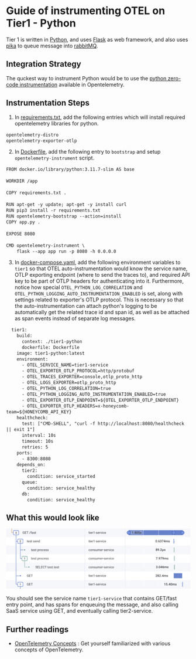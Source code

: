 # Guide of instrumenting OTEL on Tier1 - Python

Tier 1 is written in [Python](https://www.python.org/), and uses [Flask](https://flask.palletsprojects.com/) as web framework, and also uses [pika](https://pika.readthedocs.io/en/stable/#) to queue message into [rabbitMQ](https://www.rabbitmq.com/).

## Integration Strategy

The quckest way to instrument Python would be to use the [python zero-code instrumentation](https://opentelemetry.io/docs/zero-code/python/) available in Opentelemetry.

## Instrumentation Steps

1. In [requirements.txt](requirements.txt), add the following entries which will install required opentelemetry libraries for python.

```
opentelemetry-distro
opentelemetry-exporter-otlp
```

2. In [Dockerfile](Dockerfile), add the following entry to `bootstrap` and setup `opentelemetry-instrument` script.

```
FROM docker.io/library/python:3.11.7-slim AS base

WORKDIR /app

COPY requirements.txt .

RUN apt-get -y update; apt-get -y install curl
RUN pip3 install -r requirements.txt
RUN opentelemetry-bootstrap --action=install
COPY app.py .

EXPOSE 8080

CMD opentelemetry-instrument \
    flask --app app run -p 8080 -h 0.0.0.0
```

3. In [docker-compose.yaml](../docker-compose.yaml), add the following environment variables to `tier1` so that OTEL auto-instrumentation would know the service name, OTLP exporting endpoint (where to send the traces to), and required API key to be part of OTLP headers for authenticating into it. Furthermore, notice how special `OTEL_PYTHON_LOG_CORRELATION` and `OTEL_PYTHON_LOGGING_AUTO_INSTRUMENTATION_ENABLED` is set, along with settings related to exporter's OTLP protocol. This is necessary so that the auto-instrumentation can attach python's logging to be automatically get the related trace id and span id, as well as be attached as span events instead of separate log messages.

```
  tier1:
    build:
      context: ./tier1-python
      dockerfile: Dockerfile
    image: tier1-python:latest
    environment:
      - OTEL_SERVICE_NAME=tier1-service
      - OTEL_EXPORTER_OTLP_PROTOCOL=http/protobuf
      - OTEL_TRACES_EXPORTER=console,otlp_proto_http
      - OTEL_LOGS_EXPORTER=otlp_proto_http
      - OTEL_PYTHON_LOG_CORRELATION=true
      - OTEL_PYTHON_LOGGING_AUTO_INSTRUMENTATION_ENABLED=true
      - OTEL_EXPORTER_OTLP_ENDPOINT=${OTEL_EXPORTER_OTLP_ENDPOINT}
      - OTEL_EXPORTER_OTLP_HEADERS=x-honeycomb-team=${HONEYCOMB_API_KEY}
    healthcheck:
      test: ["CMD-SHELL", "curl -f http://localhost:8080/healthcheck || exit 1"]
      interval: 10s
      timeout: 10s
      retries: 5
    ports: 
      - 8300:8080
    depends_on:
      tier2:
        condition: service_started
      queue:
        condition: service_healthy
      db:
        condition: service_healthy
```

## What this would look like

![tier1-trace](tier1-trace-screenshot.png "tier1-trace")

You should see the service name `tier1-service` that contains GET/fast entry point, and has spans for enqueuing the message, and also calling SaaS service using GET, and eventually calling tier2-service.

## Further readings

- [OpenTelemetry Concepts](https://opentelemetry.io/docs/concepts/) : Get yourself familiarized with various concepts of OpenTelemetry.
